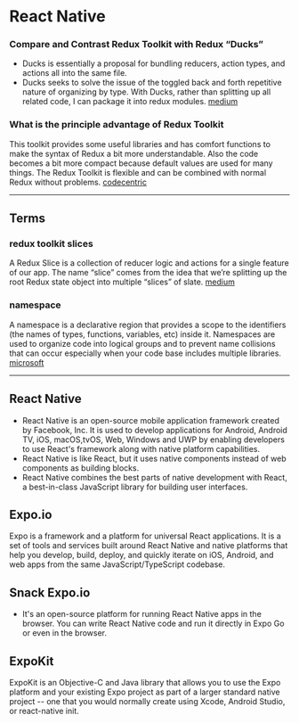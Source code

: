 # React Native

### Compare and Contrast Redux Toolkit with Redux “Ducks”
* Ducks is essentially a proposal for bundling reducers, action types, and actions all into the same file.
* Ducks seeks to solve the issue of the toggled back and forth repetitive nature of organizing by type. With Ducks, rather than splitting up all related code, I can package it into redux modules. [medium](https://medium.com/swlh/the-good-the-bad-of-react-redux-and-why-ducks-might-be-the-solution-1567d5bdc698)
### What is the principle advantage of Redux Toolkit
This toolkit provides some useful libraries and has comfort functions to make the syntax of Redux a bit more understandable. Also the code becomes a bit more compact because default values are used for many things. The Redux Toolkit is flexible and can be combined with normal Redux without problems. [codecentric](https://blog.codecentric.de/en/2020/02/simplifying-redux-with-the-redux-toolkit/#:~:text=This%20toolkit%20provides%20some%20useful,with%20normal%20Redux%20without%20problems.)



<hr>



## Terms
### redux toolkit slices
A Redux Slice is a collection of reducer logic and actions for a single feature of our app. The name “slice” comes from the idea that we’re splitting up the root Redux state object into multiple “slices” of slate. [medium](https://medium.com/swlh/redux-in-react-js-reducers-and-slices-bafafec781e3)
### namespace
A namespace is a declarative region that provides a scope to the identifiers (the names of types, functions, variables, etc) inside it. Namespaces are used to organize code into logical groups and to prevent name collisions that can occur especially when your code base includes multiple libraries. [microsoft](https://docs.microsoft.com/en-us/cpp/cpp/namespaces-cpp?view=msvc-160#:~:text=A%20namespace%20is%20a%20declarative,code%20base%20includes%20multiple%20libraries.)


<hr>


## React Native
* React Native is an open-source mobile application framework created by Facebook, Inc. It is used to develop applications for Android, Android TV, iOS, macOS,tvOS, Web, Windows and UWP by enabling developers to use React's framework along with native platform capabilities.
* React Native is like React, but it uses native components instead of web components as building blocks.
* React Native combines the best parts of native development with React, a best-in-class JavaScript library for building user interfaces.
## Expo.io
Expo is a framework and a platform for universal React applications. It is a set of tools and services built around React Native and native platforms that help you develop, build, deploy, and quickly iterate on iOS, Android, and web apps from the same JavaScript/TypeScript codebase.
## Snack Expo.io
* It's an open-source platform for running React Native apps in the browser. You can write React Native code and run it directly in Expo Go or even in the browser.
## ExpoKit 
ExpoKit is an Objective-C and Java library that allows you to use the Expo platform and your existing Expo project as part of a larger standard native project -- one that you would normally create using Xcode, Android Studio, or react-native init.
##